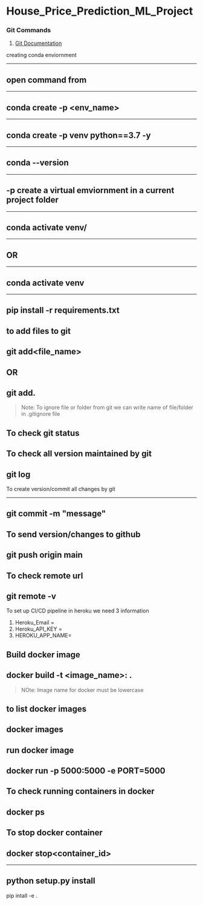 # House_Price_Prediction_ML_Project


### Git Commands

1. [Git Documentation](https://git-scm.com/docs/gittutorial)



creating conda enviornment


---
open command from
---

---
conda create -p <env_name>
---

---
conda create -p venv python==3.7 -y
---

---
conda --version
---


---
-p create a virtual emviornment in a current project folder
---


---
conda activate venv/
---


---
OR
---

---
conda activate venv
---

---
pip install -r requirements.txt
---
      

 to add files to git
 ---
 git add<file_name>
 ---

 OR
 ---
 git add.
 ---

>Note: To ignore file or folder from git we can write name of file/folder in .gitignore file

To check git status
---
To check all version maintained by git
---
git log
---

To create version/commit all changes by git

---
git commit -m "message"
---

To send version/changes to github
---
git push origin main
---

To check remote url
---
git remote -v
---

To set up CI/CD pipeline in heroku we need 3 information

1. Heroku_Email =
2. Heroku_API_KEY =
3. HEROKU_APP_NAME=
 


 Build docker image
 ---
 docker build -t <image_name>:<tagname> .
 ---

> NOte: Image name for docker must be lowercase

to list docker images
---
docker images
---

run docker image
---
docker run -p 5000:5000 -e PORT=5000 <image id>
---
To check running containers in docker
---
docker ps
---

To stop docker container
---
docker stop<container_id>
---

---
python setup.py install
---
pip intall -e .